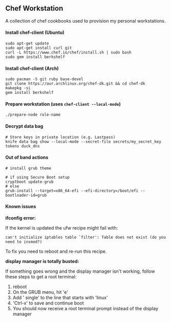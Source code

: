 ## Chef Workstation

A collection of chef cookbooks used to provision my personal workstations.

#### Install chef-client (Ubuntu)
```
sudo apt-get update
sudo apt-get install curl git
curl -L https://www.chef.io/chef/install.sh | sudo bash
sudo gem install berkshelf
```

#### Install chef-client (Arch)
```
sudo pacman -S git ruby base-devel
git clone https://aur.archlinux.org/chef-dk.git && cd chef-dk
makepkg -si
gem install berkshelf
```

#### Prepare workstation (uses `chef-client --local-mode`)
```
./prepare-node role-name
```

#### Decrypt data bag
```
# Store keys in private location (e.g. Lastpass)
knife data bag show --local-mode --secret-file secrets/my_secret_key tokens duck_dns
```

#### Out of band actions
```
# install grub theme

# if using Secure Boot setup
cryptboot update-grub
# else
grub-install --target=x86_64-efi --efi-directory=/boot/efi --bootloader-id=grub
```

#### Known issues

**ifconfig error:**

If the kernel is updated the ufw recipe might fail with:

```
can't initialize iptables table `filter': Table does not exist (do you need to insmod?)
```
To fix you need to reboot and re-run this recipe.

**display manager is totally busted:**

If something goes wrong and the display manager isn't working, follow these steps to get a root terminal:
1. reboot
1. On the GRUB menu, hit 'e'
1. Add ' single' to the line that starts with 'linux'
1. 'Ctrl-x' to save and continue boot
1. You should now receive a root terminal prompt instead of the display manager
